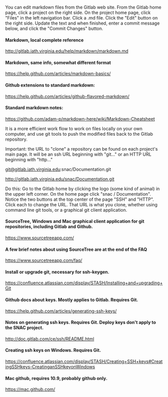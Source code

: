 
You can edit markdown files from the Gitlab web site. From the Gitlab home page, click a project on the right
side. On the project home page, click "Files" in the left navigation bar. Click a .md file. Click the "Edit"
button on the right side. Update the text and when finished, enter a commit message below, and click the
"Commit Changes" button.

#### Markdown, local complete reference
http://gitlab.iath.virginia.edu/help/markdown/markdown.md

#### Markdown, same info, somewhat different format
https://help.github.com/articles/markdown-basics/

#### Github extensions to standard markdown:
https://help.github.com/articles/github-flavored-markdown/

#### Standard markdown notes:
https://github.com/adam-p/markdown-here/wiki/Markdown-Cheatsheet


It is a more efficient work flow to work on files locally on your own computer, and use git tools to push the
modified files back to the Gitlab repository. 

Important: the URL to "clone" a repository can be found on each project's main page. It will be an ssh URL beginning with "git..." or an HTTP URL beginning with "http..."

git@gitlab.iath.virginia.edu:snac/Documentation.git

http://gitlab.iath.virginia.edu/snac/Documentation.git

Do this: Go to the Gitlab home by clicking the logo (some kind of animal) in the upper left corner. On the
home page click "snac / Documentation". Notice the two buttons at the top center of the page "SSH" and
"HTTP". Click each to change the URL. That URL is what you clone, whether using command line git tools, or a
graphical git client application.

#### SourceTree, Windows and Mac graphical client application for git repositories, including Gitlab and Github.
https://www.sourcetreeapp.com/

#### A few brief notes about using SourceTree are at the end of the FAQ
https://www.sourcetreeapp.com/faq/

#### Install or upgrade git, necessary for ssh-keygen. 
https://confluence.atlassian.com/display/STASH/Installing+and+upgrading+Git

#### Github docs about keys. Mostly applies to Gitlab. Requires Git.
https://help.github.com/articles/generating-ssh-keys/

#### Notes on generating ssh keys. Requires Git. Deploy keys don't apply to the SNAC project.
http://doc.gitlab.com/ce/ssh/README.html

#### Creating ssh keys on Windows. Requires Git.
https://confluence.atlassian.com/display/STASH/Creating+SSH+keys#CreatingSSHkeys-CreatinganSSHkeyonWindows

#### Mac github, requires 10.9, probably github only.
https://mac.github.com/

